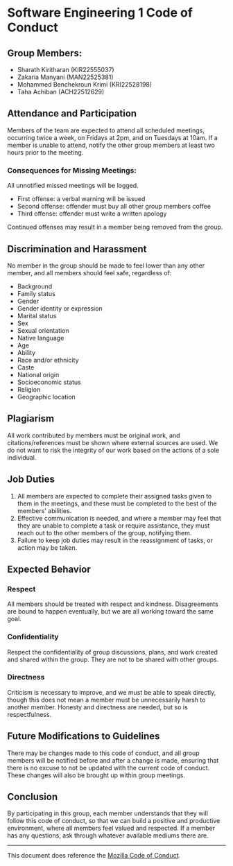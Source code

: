 # Software Engineering 1 Code of Conduct

## Group Members:

- Sharath Kiritharan (KIR22555037)
- Zakaria Manyani (MAN22525381)
- Mohammed Benchekroun Krimi (KRI22528198)
- Taha Achiban (ACH22512629)

## Attendance and Participation

Members of the team are expected to attend all scheduled meetings, occurring twice a week, on Fridays at 2pm, and on Tuesdays at 10am. If a member is unable to attend, notify the other group members at least two hours prior to the meeting.

### Consequences for Missing Meetings:

All unnotified missed meetings will be logged.

- First offense: a verbal warning will be issued
- Second offense: offender must buy all other group members coffee
- Third offense: offender must write a written apology

Continued offenses may result in a member being removed from the group.

## Discrimination and Harassment

No member in the group should be made to feel lower than any other member, and all members should feel safe, regardless of:

- Background
- Family status
- Gender
- Gender identity or expression
- Marital status
- Sex
- Sexual orientation
- Native language
- Age
- Ability
- Race and/or ethnicity
- Caste
- National origin
- Socioeconomic status
- Religion
- Geographic location

## Plagiarism

All work contributed by members must be original work, and citations/references must be shown where external sources are used. We do not want to risk the integrity of our work based on the actions of a sole individual.

## Job Duties

1. All members are expected to complete their assigned tasks given to them in the meetings, and these must be completed to the best of the members' abilities.
2. Effective communication is needed, and where a member may feel that they are unable to complete a task or require assistance, they must reach out to the other members of the group, notifying them.
3. Failure to keep job duties may result in the reassignment of tasks, or action may be taken.

## Expected Behavior

### Respect

All members should be treated with respect and kindness. Disagreements are bound to happen eventually, but we are all working toward the same goal.

### Confidentiality

Respect the confidentiality of group discussions, plans, and work created and shared within the group. They are not to be shared with other groups.

### Directness

Criticism is necessary to improve, and we must be able to speak directly, though this does not mean a member must be unnecessarily harsh to another member. Honesty and directness are needed, but so is respectfulness.

## Future Modifications to Guidelines

There may be changes made to this code of conduct, and all group members will be notified before and after a change is made, ensuring that there is no excuse to not be updated with the current code of conduct. These changes will also be brought up within group meetings.

## Conclusion

By participating in this group, each member understands that they will follow this code of conduct, so that we can build a positive and productive environment, where all members feel valued and respected. If a member has any questions, ask through whatever available mediums there are.

---

This document does reference the [Mozilla Code of Conduct](https://www.mozilla.org/en-US/about/governance/policies/participation/s).
